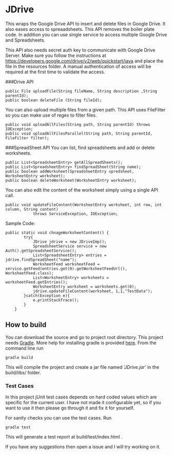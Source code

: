 # JDrive

This wraps the Google Drive API to insert and delete files in Google Drive. It also eases access to spreaadsheets. This API removes the boiler plate code. In addition you can use single service to access multiple Google Drive and Spreadsheets. 

This API also needs secret auth key to communicate with Google Drive Server. Make sure you follow the instructions at https://developers.google.com/drive/v2/web/quickstart/java and place the file in the resources folder. A manual authentication of access will be required at the first time to validate the access. 

###Drive API
```
public File uploadFile(String fileName, String description ,String parentId);
public boolean deleteFile (String fileId);
```

You can also upload multiple files from a given path. This API uses FileFilter so you can make use of regex to filter files. 
```
public void uploadAllFiles(String path, String parentId) throws IOException;
public void uploadAllFilesParallel(String path, String parentId, FileFilter filter);
```
###SpreadSheet API
You can list, find spreadsheets and add or delete worksheets. 
```
public List<SpreadsheetEntry> getAllSpreadSheets();
public List<SpreadsheetEntry> findSpreadSheet(String name);
public boolean addWorksheet(SpreadsheetEntry spredsheet, WorksheetEntry worksheet);
public boolean deleteWorksheet(WorksheetEntry worksheet);
```
You can also edit the content of the worksheet simply using a single API call. 
```
public void updateFileContent(WorksheetEntry worksheet, int row, int column, String content)
			throws ServiceException, IOException;
```
Sample Code:
```
public static void chnageWorksheetContent() {
		try{
			JDrive jdrive = new JDriveImp();
			SpreadsheetService service = new Auth().getSpreadsheetService();
			List<SpreadsheetEntry> entries =	jdrive.findSpreadSheet("name");
			WorksheetFeed worksheetFeed = service.getFeed(entries.get(0).getWorksheetFeedUrl(), WorksheetFeed.class);
			List<WorksheetEntry> worksheets = worksheetFeed.getEntries();
			WorksheetEntry worksheet = worksheets.get(0);
			jdrive.updateFileContent(worksheet, 1,1,"TestData");
		}catch(Exception e){
			e.printStackTrace();
		}
	}
```
## How to build
You can download the source and go to project root directory. This project needs [Gradle](http://gradle.org/getting-started-gradle-java/). More help for installing gradle is provided [here](https://docs.gradle.org/current/userguide/installation.html). 
From the command line run 
```
gradle build
```
This will compile the project and create a jar file named *'JDrive.jar'* in the build/libs/ folder. 

### Test Cases 
In this project jUnit test cases depends on hard coded values which are specific for the current user. I have not made it configurable yet, so if you want to use it then please go through it and fix it for yourself.  

For sanity checks you can use the test cases. Run 
```
gradle test
```
This will generate a test report at build/test/index.html .  

If you have any suggestions then open a issue and I will try working on it. 
